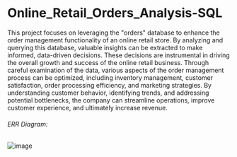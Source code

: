# Online_Retail_Orders_Analysis-SQL

This project focuses on leveraging the "orders" database to enhance the order management functionality of an online retail store. By analyzing and querying this database, valuable insights can be extracted to make informed, data-driven decisions. These decisions are instrumental in driving the overall growth and success of the online retail business. 
Through careful examination of the data, various aspects of the order management process can be optimized, including inventory management, customer satisfaction, order processing efficiency, and marketing strategies. By understanding customer behavior, identifying trends, and addressing potential bottlenecks, the company can streamline operations, improve customer experience, and ultimately increase revenue. 

###### ERR Diagram:
![image](https://github.com/SaurabhGirpunje/Online_Retail_Orders_Analysis-SQL/assets/50319948/eb9254e2-9e08-492d-958b-c3a2a53d81f1)
